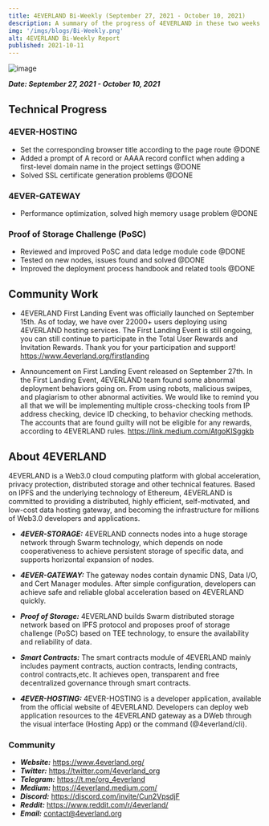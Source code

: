 ```yaml
---
title: 4EVERLAND Bi-Weekly (September 27, 2021 - October 10, 2021)
description: A summary of the progress of 4EVERLAND in these two weeks.
img: '/imgs/blogs/Bi-Weekly.png'
alt: 4EVERLAND Bi-Weekly Report
published: 2021-10-11
---
```


![image](/imgs/blogs/Bi-Weekly.png)

***Date: September 27, 2021 - October 10, 2021***

## Technical Progress

### 4EVER-HOSTING
- Set the corresponding browser title according to the page route @DONE
- Added a prompt of A record or AAAA record conflict when adding a first-level domain name in the project settings @DONE
- Solved SSL certificate generation problems @DONE

### 4EVER-GATEWAY
- Performance optimization, solved high memory usage problem @DONE

### Proof of Storage Challenge (PoSC)
- Reviewed and improved PoSC and data ledge module code @DONE
- Tested on new nodes, issues found and solved @DONE
- Improved the deployment process handbook and related tools @DONE

## Community Work

- 4EVERLAND First Landing Event was officially launched on September 15th. 
As of today, we have over 22000+ users deploying using 4EVERLAND hosting services. The First Landing Event is still ongoing, you can still continue to participate in the Total User Rewards and Invitation Rewards. Thank you for your participation and support! https://www.4everland.org/firstlanding

- Announcement on First Landing Event released on September 27th. 
In the First Landing Event, 4EVERLAND team found some abnormal deployment behaviors going on. From using robots, malicious swipes, and plagiarism to other abnormal activities. We would like to remind you all that we will be implementing multiple cross-checking tools from IP address checking, device ID checking, to behavior checking methods. The accounts that are found guilty will not be eligible for any rewards, according to 4EVERLAND rules. https://link.medium.com/AtgoKISggkb

## About 4EVERLAND

4EVERLAND is a Web3.0 cloud computing platform with global acceleration, privacy protection, distributed storage and other technical features. Based on IPFS and the underlying technology of Ethereum, 4EVERLAND is committed to providing a distributed, highly efficient, self-motivated, and low-cost data hosting gateway, and becoming the infrastructure for millions of Web3.0 developers and applications.

- ***4EVER-STORAGE:*** 4EVERLAND connects nodes into a huge storage network through Swarm technology, which depends on node cooperativeness to achieve persistent storage of specific data, and supports horizontal expansion of nodes.

- ***4EVER-GATEWAY:*** The gateway nodes contain dynamic DNS, Data I/O, and Cert Manager modules. After simple configuration, developers can achieve safe and reliable global acceleration based on 4EVERLAND quickly.

- ***Proof of Storage:*** 4EVERLAND builds Swarm distributed storage network based on IPFS protocol and proposes proof of storage challenge (PoSC) based on TEE technology, to ensure the availability and reliability of data.

- ***Smart Contracts:*** The smart contracts module of 4EVERLAND mainly includes payment contracts, auction contracts, lending contracts, control contracts,etc. It achieves open, transparent and free decentralized governance through smart contracts.

- ***4EVER-HOSTING:*** 4EVER-HOSTING is a developer application, available from the official website of 4EVERLAND. Developers can deploy web application resources to the 4EVERLAND gateway as a DWeb through the visual interface (Hosting App) or the command (@4everland/cli). 

### Community
- ***Website:*** https://www.4everland.org/ 
- ***Twitter:*** https://twitter.com/4everland_org 
- ***Telegram:*** https://t.me/org_4everland 
- ***Medium:*** https://4everland.medium.com/ 
- ***Discord:*** https://discord.com/invite/Cun2VpsdjF
- ***Reddit:*** https://www.reddit.com/r/4everland/
- ***Email:*** contact@4everland.org
